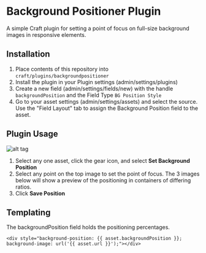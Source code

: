 # Background Positioner Plugin
A simple Craft plugin for setting a point of focus on full-size background images in responsive elements. 

## Installation
1. Place contents of this repository into `craft/plugins/backgroundpositioner`
2. Install the plugin in your Plugin settings (admin/settings/plugins)
3. Create a new field (admin/settings/fields/new) with the handle `backgroundPosition` and the Field Type `BG Position Style` 
4. Go to your asset settings (admin/settings/assets) and select the source. Use the "Field Layout" tab to assign the Background Position field to the asset. 

## Plugin Usage
![alt tag](http://i.imgur.com/XWpgyQY.png)
1. Select any one asset, click the gear icon, and select **Set Background Position**
2. Select any point on the top image to set the point of focus. The 3 images below will show a preview of the positioning in containers of differing ratios. 
3. Click **Save Position**

## Templating
The backgroundPosition field holds the positioning percentages. 
```
<div style="background-position: {{ asset.backgroundPosition }}; background-image: url('{{ asset.url }}');"></div>
```